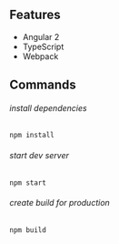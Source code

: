 ## Features
* Angular 2
* TypeScript
* Webpack

## Commands
###### install dependencies
~~~
npm install
~~~
###### start dev server
~~~
npm start
~~~
###### create build for production
~~~
npm build
~~~
